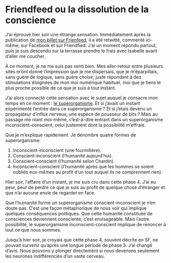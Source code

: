 # Friendfeed ou la dissolution de la conscience

J’ai éprouvé hier soir une étrange sensation. Immédiatement après la publication de [mon billet sur Frienfeed](https://tcrouzet.com/2009/07/23/facebook-et-friendfeed-la-strategie-de-l%e2%80%99enfermement/), il a été retwitté, commenté ici-même, sur Facebook et sur Friendfied. J’ai un moment répondu partout, puis je suis descendu sur la terrasse prendre le frais avec Isabelle avant d’aller me coucher.<span id="more-7958"></span>

À ce moment, je ne me suis pas senti bien. Mes aller-retour entre plusieurs sites m’ont donné l’impression que je me dispersais, que je m’éparpillais, sans guère de logique, sans guère choisir, juste répondant à des stimulations éloignées de mon moi numérique habituel, moi que je tiens le plus proche possible de ce que je suis à tout instant.

J’ai alors connecté cette sensation avec le sujet auquel je consacre mon temps en ce moment : [le superorganisme](https://tcrouzet.com/2009/07/10/le-socialisme-selon-starglider/). Et si j’avais un instant expérimenté l’entrée dans ce superorganisme ? Et si j’étais devenu un propagateur d’influx nerveux, une espèce de pousseur de bits ? Mais au passage me niant moi-même, c’est-à-dire entrant dans un superorganisme inconscient-conscient, celui justement dont la possibilité m’effraie.

Que je m’explique rapidement. Je dénombre quatre formes de superorganisme.

1. Inconscient-inconscient (une fourmilière).
2. Conscient-inconscient (l’humanité aujourd’hui).
3. Conscient-conscient (l’humanité selon Chardin).
4. Inconscient-conscient (l’humanité après que les hommes se soient oubliés eux-mêmes au profit d’un tout auquel ils ne comprennent rien).

Hier soir, l’affaire d’un instant, je me suis cru dans cette phase 4. J’ai eu peur, peur de perdre ce que je suis au profit de quelque chose d’étranger et que n’ai aucune envie de regarder en face.

Que l’humanité forme un superorganisme conscient-inconscient je n’en doute pas. C’est une façon métaphorique de nous voir qui implique quelques conséquences politiques. Que cette humanité constituée de consciences deviennent consciente, c’est envisageable. Mais l’autre possibilité, le superorganisme inconscient-conscient implique de renoncer à tout ce que nous sommes.

Jusqu’à hier soir, je croyais que cette phase 4, souvent décrite en SF, ne pouvait survenir qu’après une longue période de phase 3. J’ai changé d’avis. Nous pouvons y plonger directement si nous devenons seulement les neurones indifférenciés d’un vaste cerveau.